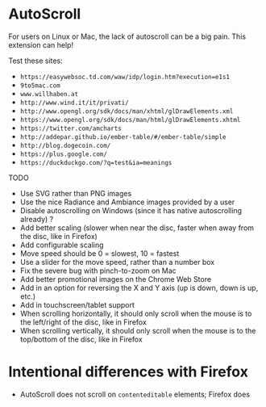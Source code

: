 # AutoScroll
For users on Linux or Mac, the lack of autoscroll can be a big pain. This extension can help!


Test these sites:

* `https://easywebsoc.td.com/waw/idp/login.htm?execution=e1s1`
* `9to5mac.com`
* `www.willhaben.at`
* `http://www.wind.it/it/privati/`
* `http://www.opengl.org/sdk/docs/man/xhtml/glDrawElements.xml`
* `https://www.opengl.org/sdk/docs/man/html/glDrawElements.xhtml`
* `https://twitter.com/amcharts`
* `http://addepar.github.io/ember-table/#/ember-table/simple`
* `http://blog.dogecoin.com/`
* `https://plus.google.com/`
* `https://duckduckgo.com/?q=test&ia=meanings`

TODO

* Use SVG rather than PNG images
* Use the nice Radiance and Ambiance images provided by a user
* Disable autoscrolling on Windows (since it has native autoscrolling already) ?
* Add better scaling (slower when near the disc, faster when away from the disc, like in Firefox)
* Add configurable scaling
* Move speed should be 0 = slowest, 10 = fastest
* Use a slider for the move speed, rather than a number box
* Fix the severe bug with pinch-to-zoom on Mac
* Add better promotional images on the Chrome Web Store
* Add in an option for reversing the X and Y axis (up is down, down is up, etc.)
* Add in touchscreen/tablet support
* When scrolling horizontally, it should only scroll when the mouse is to the left/right of the disc, like in Firefox
* When scrolling vertically, it should only scroll when the mouse is to the top/bottom of the disc, like in Firefox

Intentional differences with Firefox
====================================

* AutoScroll does not scroll on `contenteditable` elements; Firefox does
